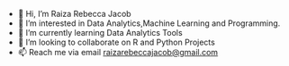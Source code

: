 - 👋 Hi, I’m Raiza Rebecca Jacob
- 👀 I’m interested in Data Analytics,Machine Learning and Programming.
- 🌱 I’m currently learning Data Analytics Tools
- 💞️ I’m looking to collaborate on R and Python Projects
- 📫 Reach me via email raizarebeccajacob@gmail.com

<!---
RaizaRebecca/RaizaRebecca is a ✨ special ✨ repository because its `README.md` (this file) appears on your GitHub profile.
You can click the Preview link to take a look at your changes.
--->
